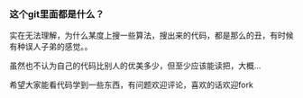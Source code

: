 ### 这个git里面都是什么？

实在无法理解，为什么某度上搜一些算法，搜出来的代码，都是那么的丑，有时候有种误人子弟的感觉。。

虽然也不认为自己的代码比别人的优美多少，但至少应该能读把，大概...

希望大家能看代码学到一些东西，有问题欢迎评论，喜欢的话欢迎fork